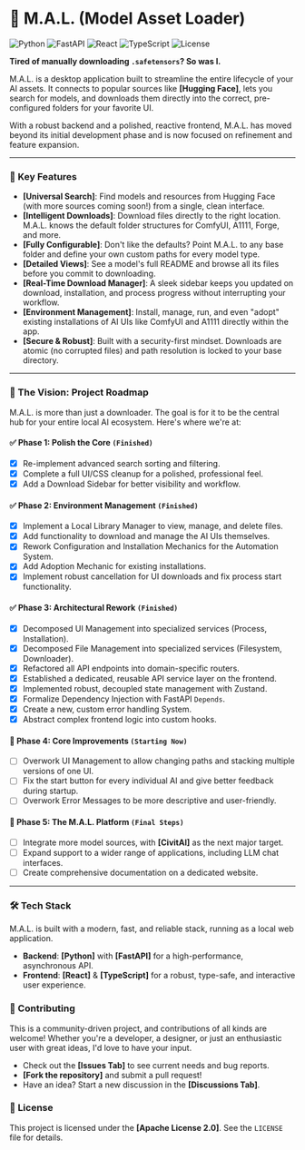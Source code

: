# 🤖 M.A.L. (Model Asset Loader)

![Python](https://img.shields.io/badge/Python-3776AB?style=for-the-badge&logo=python&logoColor=white)
![FastAPI](https://img.shields.io/badge/FastAPI-009688?style=for-the-badge&logo=fastapi&logoColor=white)
![React](https://img.shields.io/badge/React-20232A?style=for-the-badge&logo=react&logoColor=61DAFB)
![TypeScript](https://img.shields.io/badge/TypeScript-3178C6?style=for-the-badge&logo=typescript&logoColor=white)
![License](https://img.shields.io/badge/License-Apache_2.0-blue.svg?style=for-the-badge)

**Tired of manually downloading `.safetensors`? So was I.**

M.A.L. is a desktop application built to streamline the entire lifecycle of your AI assets. It connects to popular sources like **[Hugging Face]**, lets you search for models, and downloads them directly into the correct, pre-configured folders for your favorite UI.

With a robust backend and a polished, reactive frontend, M.A.L. has moved beyond its initial development phase and is now focused on refinement and feature expansion.

---

### 🚀 Key Features

-   **[Universal Search]**: Find models and resources from Hugging Face (with more sources coming soon!) from a single, clean interface.
-   **[Intelligent Downloads]**: Download files directly to the right location. M.A.L. knows the default folder structures for ComfyUI, A1111, Forge, and more.
-   **[Fully Configurable]**: Don't like the defaults? Point M.A.L. to any base folder and define your own custom paths for every model type.
-   **[Detailed Views]**: See a model's full README and browse all its files before you commit to downloading.
-   **[Real-Time Download Manager]**: A sleek sidebar keeps you updated on download, installation, and process progress without interrupting your workflow.
-   **[Environment Management]**: Install, manage, run, and even "adopt" existing installations of AI UIs like ComfyUI and A1111 directly within the app.
-   **[Secure & Robust]**: Built with a security-first mindset. Downloads are atomic (no corrupted files) and path resolution is locked to your base directory.

---

### 🔭 The Vision: Project Roadmap

M.A.L. is more than just a downloader. The goal is for it to be the central hub for your entire local AI ecosystem. Here's where we're at:

#### ✅ **Phase 1: Polish the Core** `(Finished)`

-   [x] Re-implement advanced search sorting and filtering.
-   [x] Complete a full UI/CSS cleanup for a polished, professional feel.
-   [x] Add a Download Sidebar for better visibility and workflow.

#### ✅ **Phase 2: Environment Management** `(Finished)`

-   [x] Implement a Local Library Manager to view, manage, and delete files.
-   [x] Add functionality to download and manage the AI UIs themselves.
-   [x] Rework Configuration and Installation Mechanics for the Automation System.
-   [x] Add Adoption Mechanic for existing installations.
-   [x] Implement robust cancellation for UI downloads and fix process start functionality.

#### ✅ **Phase 3: Architectural Rework** `(Finished)`

-   [x] Decomposed UI Management into specialized services (Process, Installation).
-   [x] Decomposed File Management into specialized services (Filesystem, Downloader).
-   [x] Refactored all API endpoints into domain-specific routers.
-   [x] Established a dedicated, reusable API service layer on the frontend.
-   [x] Implemented robust, decoupled state management with Zustand.
-   [x] Formalize Dependency Injection with FastAPI `Depends`.
-   [x] Create a new, custom error handling System.
-   [x] Abstract complex frontend logic into custom hooks.

#### 🎯 **Phase 4: Core Improvements** `(Starting Now)`

-   [ ] Overwork UI Management to allow changing paths and stacking multiple versions of one UI.
-   [ ] Fix the start button for every individual AI and give better feedback during startup.
-   [ ] Overwork Error Messages to be more descriptive and user-friendly.

#### 🏁 **Phase 5: The M.A.L. Platform** `(Final Steps)`

-   [ ] Integrate more model sources, with **[CivitAI]** as the next major target.
-   [ ] Expand support to a wider range of applications, including LLM chat interfaces.
-   [ ] Create comprehensive documentation on a dedicated website.

---

### 🛠️ Tech Stack

M.A.L. is built with a modern, fast, and reliable stack, running as a local web application.

-   **Backend**: **[Python]** with **[FastAPI]** for a high-performance, asynchronous API.
-   **Frontend**: **[React]** & **[TypeScript]** for a robust, type-safe, and interactive user experience.

### 🤝 Contributing

This is a community-driven project, and contributions of all kinds are welcome! Whether you're a developer, a designer, or just an enthusiastic user with great ideas, I'd love to have your input.

-   Check out the **[Issues Tab]** to see current needs and bug reports.
-   **[Fork the repository]** and submit a pull request!
-   Have an idea? Start a new discussion in the **[Discussions Tab]**.

### 📄 License

This project is licensed under the **[Apache License 2.0]**. See the `LICENSE` file for details.
